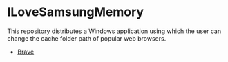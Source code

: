 # ILoveSamsungMemory
This repository distributes a Windows application using which the user can change the cache folder path of popular web browsers.
- [Brave](https://brave.com/)
